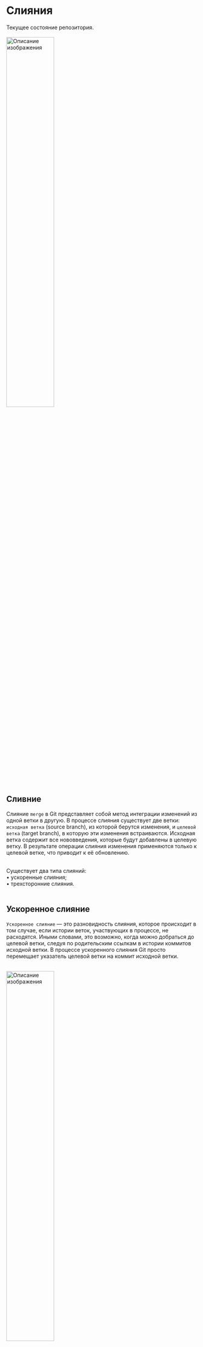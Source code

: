 # Слияния

Текущее состояние репозитория.  
<br>
<img src="resources/images/d_17.png" alt="Описание изображения" style="width: 50%;" />   
<br>

## Сливние
Слияние ```merge``` в Git представляет собой метод интеграции изменений из одной ветки в другую. В процессе слияния существует две ветки: ```исходная ветка``` (source branch), из которой берутся изменения, и ```целевой ветка``` (target branch), в которую эти изменения встраиваются. Исходная ветка содержит все нововведения, которые будут добавлены в целевую ветку. В результате операции слияния изменения применяются только к целевой ветке, что приводит к её обновлению.   
<br>  

Существует два типа слияний:  
• ускоренные слияния;  
• трехсторонние слияния.   
<br>  

## Ускоренное слияние  

```Ускоренное слияние``` — это разновидность слияния, которое происходит в том случае, если истории веток, участвующих в процессе, не расходятся. Иными словами, это возможно, когда можно добраться до целевой ветки, следуя по родительским ссылкам в истории коммитов исходной ветки. В процессе ускоренного слияния Git просто перемещает указатель целевой ветки на коммит исходной ветки.  
<br>  

<img src="resources/images/d_18.png" alt="Описание изображения" style="width: 50%;" />   
<br>  

Если я прослежу родительские ссылки ветки master назад, то обнаружу, что она включает коммиты A и B. Это означает, что история ветки master состоит из этих двух коммитов. В то же время история ветки chapter_six охватывает коммиты A, B, C, D и E.    
Если мы можем достичь одной ветки, прослеживая историю коммитов другой ветки, это означает, что их истории не разошлись. Например, если я прослежу родительские ссылки из ветки chapter_six, указывающей на коммит E, назад, я доберусь до ветки main, которая ссылается на коммит B. Таким образом, можно утверждать, что ветки main и chapter_six не разошлись.  
<br>  

<img src="resources/images/d_19.png" alt="Описание изображения" style="width: 50%;" />   
<br>  

Если бы я сейчас объединил ветку chapter_six с веткой master, это привело бы к ускоренному слиянию. В процессе ускоренного слияния указатель ветки master переместится вперед и начнет указывать на коммит, соответствующий ветке chapter_six, то есть на коммит E. В этом примере chapter_six является исходной веткой, а master — целевой. Указатель ветки master просто переместился вперед с коммита B на коммит E. Именно поэтому такие слияния часто называют ускоренной перемоткой вперед (fast-forward merge).

## Трехстороннее слияние  
Трехстороннее слияние происходит в тех случаях, когда истории веток, участвующих в процессе, расходятся. Истории считаются расходящимися, когда невозможно добраться до целевой ветки, следуя истории коммитов исходной ветки. В такой ситуации, при объединении исходной ветки с целевой, Git выполняет трехстороннее слияние, создавая коммит слияния для соединения двух историй разработки. После этого указатель целевой ветки перемещается на созданный коммит слияния.  
<br>  

Предположим, что последние два коммита в ветке main моего репозитория book - это коммиты F и G.  
<br>  

<img src="resources/images/d_20.png" alt="Описание изображения" style="width: 50%;" />   
<br>

Теперь предположим, что я решила создать ветку chapter _ eight для работы над главой 8 моей книги и делаю коммиты Н, I и J. Однако в то же время я вношу некоторые изменения в ветку main, и теперь она указывает на коммит L.  
<br>  

<img src="resources/images/d_21.png" alt="Описание изображения" style="width: 50%;" />   
<br>  

На рисунке вы можете видеть, что история разработки ветки chapter _ eight состоит из коммитов F, G, Н, I и J. С другой стороны, история ветки main состоит из коммитов F, G, К и L. Невозможно пройти по родительским ссылкам (представленным серыми стрелками) ветки chapter _ eight назад, чтобы достичь коммита, на который указывает ветка main, т. е. коммита L. В этой ситуации мы говорим, что истории развития веток разошлись.  
<br>  

Если я захочу объединить ветку chapter _ eight с веткой main, это не может быть быстрым слиянием, потому что невозможно просто переместить указатель ветки вперед, чтобы объединить эти две истории разработки. Вместо этого будет создан коммит слияния (назовем его коммитом М), чтобы связать две истории разработки вместе Коммит слияния - это коммит, имеющий более одного родителя. Он служит примером трехстороннего слияния (three-way merge). 
<br>  

<img src="resources/images/d_22.png" alt="Описание изображения" style="width: 50%;" />   
<br> 

Коммит М указывает на коммиты J и L. Причина, по которой этот вид слияния называется трехсторонним, заключается в том, что для выполнения слияния Git рассматривает два коммита, на которые указывают ветки, участвующие в слиянии (в случае репозитория book это коммиты J и L), а также коммит, который является общим предком этих двух коммитов, которым в данном случае является коммит G. Вот почему слияние "трехстороннее".   

## Выполнение ускоренного слияния  
Для отработки ускоренного слияния выполним сливние ветом master и feature.   
master - целевая;  
feature - исходная.  
<br>  

На диаграмме коммита видно, что до ветки master можно добраться из ветки feature - значит будет ускоренное сливяние.
<br>  

<img src="resources/images/d_23.png" alt="Описание изображения" style="width: 50%;" />   
<br> 

Процесс слияния состоит из двух этапов:
1. Переключитесь на ветку, в которую вы хотите выполнить слияние (целевую ветку - master).
2. Введите команду git merge и передайте ей имя объединяемой ветки (исходная ветка - feature).

Переключение веток меняет файлы в рабочем каталоге  
<br>  

<img src="resources/images/d_24.png" alt="Описание изображения" style="width: 50%;" /> 
Как в данный момент выглядят различные области каталога проекта rainbow. Версия файла rainbowcolors.txt в рабочем каталоге и промежуточной области - это версия, в которой упоминаются красный, оранжевый и желтый цвета. Она представлен как версия 3 (vЗ).   
<br>    
<br>    
  
<img src="resources/images/d_25.png" alt="Описание изображения" style="width: 50%;" />   
<br>  

```bash
user@WIN-CVKT899RCS2 MINGW64 ~/desktop/rainbow (feature)
$ git log #  запрашиваем лог
commit 065e138db25198f6a1fdafa2d7c8f0d977ad9c0d (HEAD -> feature)  # видим, что находимся в ветке feature, в ней 3 коммита: красный, оранжевый и желтый
Author: user <korablinr22@yandex.ru>
Date:   Fri Nov 22 22:38:57 2024 +0700

    Yellow

commit 837aa1e0a2803f21581156843c14a390a5594c16 (master)
Author: user <korablinr22@yandex.ru>
Date:   Tue Nov 19 20:50:28 2024 +0700

    Orage color

commit 8702e14a31d6cedf2c281b084a9b68dd9c087e95
Author: user <korablinr22@yandex.ru>
Date:   Mon Nov 18 20:29:06 2024 +0700

    red color

user@WIN-CVKT899RCS2 MINGW64 ~/desktop/rainbow (feature)
$ git switch master  # переключаемся на ветку master
Switched to branch 'master'

user@WIN-CVKT899RCS2 MINGW64 ~/desktop/rainbow (master)
$ git log  # запрашиваем лог ветки master
commit 837aa1e0a2803f21581156843c14a390a5594c16 (HEAD -> master)  # видим, что теперь мы на ветке master, в которой всего два коммита. Красный и оранжевый
Author: user <korablinr22@yandex.ru>
Date:   Tue Nov 19 20:50:28 2024 +0700

    Orage color

commit 8702e14a31d6cedf2c281b084a9b68dd9c087e95
Author: user <korablinr22@yandex.ru>
Date:   Mon Nov 18 20:29:06 2024 +0700

    red color
```
<br>  

Сама по себе команда ```git log``` показывает лишь список коммитов в выбраной HEAD ветви. Для того чтобы посомтреть весь список коммитов нужно пероедать дополнительный аргумент ```git log --all```.  

```bash

user@WIN-CVKT899RCS2 MINGW64 ~/desktop/rainbow (master)
$ git log --all
commit 065e138db25198f6a1fdafa2d7c8f0d977ad9c0d (feature)
Author: user <korablinr22@yandex.ru>
Date:   Fri Nov 22 22:38:57 2024 +0700

    Yellow

commit 837aa1e0a2803f21581156843c14a390a5594c16 (HEAD -> master)
Author: user <korablinr22@yandex.ru>
Date:   Tue Nov 19 20:50:28 2024 +0700

    Orage color

commit 8702e14a31d6cedf2c281b084a9b68dd9c087e95
Author: user <korablinr22@yandex.ru>
Date:   Mon Nov 18 20:29:06 2024 +0700

    red color
```
<br>  

Выполним слияние. Находясь в целевой ветке ```master``` выполним команду ```git merge <имя>```.  
```bash
user@WIN-CVKT899RCS2 MINGW64 ~/desktop/rainbow (master)
$ git merge feature
Updating 837aa1e..065e138  # обновление (указан хэш коммита)
Fast-forward  # ускоренное слияниек
 rainbowcolors.txt | 3 ++-
 1 file changed, 2 insertions(+), 1 deletion(-)  # один изменен, две вставки, одно удаление
```
<br>  

```bash
user@WIN-CVKT899RCS2 MINGW64 ~/desktop/rainbow (master)
$ git log
commit 065e138db25198f6a1fdafa2d7c8f0d977ad9c0d (HEAD -> master, feature)
Author: user <*********@yandex.ru>
Date:   Fri Nov 22 22:38:57 2024 +0700

    Yellow

commit 837aa1e0a2803f21581156843c14a390a5594c16
Author: user <*********@@yandex.ru>
Date:   Tue Nov 19 20:50:28 2024 +0700

    Orage color

commit 8702e14a31d6cedf2c281b084a9b68dd9c087e95
Author: user <*********@@yandex.ru>
Date:   Mon Nov 18 20:29:06 2024 +0700

    red color
```
<br>  

Обсудим:  
* вывод ```git log``` говорит о том, что ```master``` указывает на желтый коммит;
* вы объединили ветку feature с веткой main, но она все еще существует, поскольку не была удалена автоматически.
<br>    
  
<img src="resources/images/d_26.png" alt="Описание изображения" style="width: 50%;" />   
<br> 

## Проверка коммитов после слияния

```bash
user@WIN-CVKT899RCS2 MINGW64 ~/desktop/rainbow (master)
$ git checkout 837aa1e0a2803f21581156843c14a390a5594c16
Note: switching to '837aa1e0a2803f21581156843c14a390a5594c16'.

You are in 'detached HEAD' state. You can look around, make experimental
changes and commit them, and you can discard any commits you make in this
state without impacting any branches by switching back to a branch.

(Вы находитесь в состоянии отсоединенного HEAD. Вы можете осмотреться, внести экспериментальные изменения и зафиксировать их,
а также отменить любые коммиты, сделанные в этом состоянии, не
затрагивая ни одну ветку, переключившись обратно на ветку.)

If you want to create a new branch to retain commits you create, you may
do so (now or later) by using -c with the switch command. Example:

  git switch -c <new-branch-name>

(Если вы хотите создать новую ветку для сохранения созданных вами
коммитов, вы можете сделать это (сейчас или позже), используя -с
с командой switch.

Пример:
git switch -с <имя_ новой_ ветки>

Or undo this operation with:

  git switch -

(Или отменить эту операцию с помощью:
... )

Turn off this advice by setting config variable advice.detachedHead to false

Для отключения этого совета задайте переменной конфигурации
advice.detachedHead значение false) 


HEAD is now at 837aa1e Orage color
```
<br>  

```bash
user@WIN-CVKT899RCS2 MINGW64 ~/desktop/rainbow ((837aa1e...))
$ git log --all
commit 065e138db25198f6a1fdafa2d7c8f0d977ad9c0d (master, feature)
Author: user <**********@yandex.ru>
Date:   Fri Nov 22 22:38:57 2024 +0700

    Yellow

commit 837aa1e0a2803f21581156843c14a390a5594c16 (HEAD)
Author: user <**********@yandex.ru>
Date:   Tue Nov 19 20:50:28 2024 +0700

    Orage color

commit 8702e14a31d6cedf2c281b084a9b68dd9c087e95
Author: user <**********@yandex.ru>
Date:   Mon Nov 18 20:29:06 2024 +0700

    red color
```
<br>  

Обсудим:  
* на шаге 1 выходные данные ```git checkout``` сообщают вам, что вы находитесь в состоянии отсоединенного HEAD 'detached HEAD';  
* на шаге 3 выходные данные ```git log``` сообщают, что **HEAD** теперь указывает на оранжевый коммит;  
* версия файла rainbowcolors.txt в вашем рабочем каталоге - это версия, которая является частью оранжевого коммита, где упоминаются только красный и оранжевый цвета (представленные версией v2).

<br>    
  
<img src="resources/images/d_27.png" alt="Описание изображения" style="width: 50%;" />   
<br>  
<br>    
  
<img src="resources/images/d_28.png" alt="Описание изображения" style="width: 50%;" />   
<br>  

Переключимся обратно на ветку master и выйдем из состояния "отсоединенного HEAD" используя ```git switch```.  
```bash
user@WIN-CVKT899RCS2 MINGW64 ~/desktop/rainbow ((8702e14...))
$ git switch master
Previous HEAD position was 8702e14 red color
Switched to branch 'master'
```
<br> 

